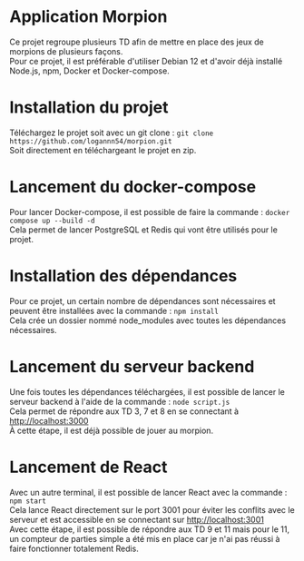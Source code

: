 # Application Morpion

Ce projet regroupe plusieurs TD afin de mettre en place des jeux de morpions de plusieurs façons. \
Pour ce projet, il est préférable d'utiliser Debian 12 et d'avoir déjà installé Node.js, npm, Docker et Docker-compose.

# Installation du projet

Téléchargez le projet soit avec un git clone : ```git clone https://github.com/logannn54/morpion.git``` \
Soit directement en téléchargeant le projet en zip.

# Lancement du docker-compose

Pour lancer Docker-compose, il est possible de faire la commande : ```docker compose up --build -d``` \
Cela permet de lancer PostgreSQL et Redis qui vont être utilisés pour le projet.

# Installation des dépendances

Pour ce projet, un certain nombre de dépendances sont nécessaires et peuvent être installées avec la commande : ```npm install``` \
Cela crée un dossier nommé node_modules avec toutes les dépendances nécessaires.

# Lancement du serveur backend

Une fois toutes les dépendances téléchargées, il est possible de lancer le serveur backend à l'aide de la commande : ```node script.js``` \
Cela permet de répondre aux TD 3, 7 et 8 en se connectant à [http://localhost:3000](http://localhost:3000) \
À cette étape, il est déjà possible de jouer au morpion.

# Lancement de React
Avec un autre terminal, il est possible de lancer React avec la commande : ```npm start``` \
Cela lance React directement sur le port 3001 pour éviter les conflits avec le serveur et est accessible en se connectant sur [http://localhost:3001](http://localhost:3001) \
Avec cette étape, il est possible de répondre aux TD 9 et 11 mais pour le 11, un compteur de parties simple a été mis en place car je n'ai pas réussi à faire fonctionner totalement Redis.
